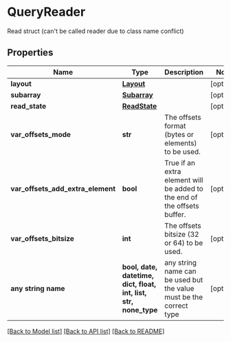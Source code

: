 # QueryReader

Read struct (can't be called reader due to class name conflict)

## Properties
Name | Type | Description | Notes
------------ | ------------- | ------------- | -------------
**layout** | [**Layout**](Layout.md) |  | [optional] 
**subarray** | [**Subarray**](Subarray.md) |  | [optional] 
**read_state** | [**ReadState**](ReadState.md) |  | [optional] 
**var_offsets_mode** | **str** | The offsets format (bytes or elements) to be used. | [optional] 
**var_offsets_add_extra_element** | **bool** | True if an extra element will be added to the end of the offsets buffer. | [optional] 
**var_offsets_bitsize** | **int** | The offsets bitsize (32 or 64) to be used. | [optional] 
**any string name** | **bool, date, datetime, dict, float, int, list, str, none_type** | any string name can be used but the value must be the correct type | [optional]

[[Back to Model list]](../README.md#documentation-for-models) [[Back to API list]](../README.md#documentation-for-api-endpoints) [[Back to README]](../README.md)


